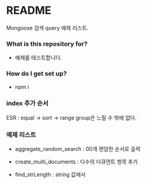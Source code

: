 # README #

Mongoose 검색 query 예제 리스트.

### What is this repository for? ###

* 예제를 테스트합니다.

### How do I get set up? ###

* npm i 

### index 추가 순서 ###
ESR : equal -> sort -> range
group은 느릴 수 밖에 없다.

### 예제 리스트 ###

* aggregate_random_search : 00개 랜덤한 순서로 출력

* create_multi_documents : 다수의 다큐먼트 항목 추가

* find_strLength : string 값에서 

